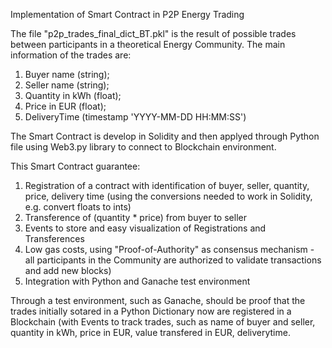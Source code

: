 Implementation of Smart Contract in P2P Energy Trading

The file "p2p_trades_final_dict_BT.pkl" is the result of possible trades between participants in a theoretical Energy Community. 
The main information of the trades are: 
  1) Buyer name (string);
  2) Seller name (string);
  3) Quantity in kWh (float);
  4) Price in EUR (float);
  5) DeliveryTime (timestamp 'YYYY-MM-DD HH:MM:SS')

The Smart Contract is develop in Solidity and then applyed through Python file using Web3.py library to connect to Blockchain environment. 

This Smart Contract guarantee: 
  1) Registration of a contract with identification of buyer, seller, quantity, price, delivery time (using the conversions needed to work in Solidity, e.g. convert floats to ints)
  2) Transference of (quantity * price) from buyer to seller
  3) Events to store and easy visualization of Registrations and Transferences
  4) Low gas costs, using "Proof-of-Authority" as consensus mechanism - all participants in the Community are authorized to validate transactions and add new blocks)
  5) Integration with Python and Ganache test environment

Through a test environment, such as Ganache, should be proof that the trades initially sotared in a Python Dictionary now are registered in a Blockchain (with Events to track trades,
such as name of buyer and seller, quantity in kWh, price in EUR, value transfered in EUR, deliverytime.
